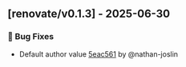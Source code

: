 ## [renovate/v0.1.3] - 2025-06-30

### 🐛 Bug Fixes

- Default author value [5eac561](https://github.com/act3-ai/dagger/commit/5eac561575fa40238d167d606671899cb9521149) by @nathan-joslin


